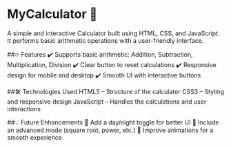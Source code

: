 # MyCalculator 🧮
A simple and interactive Calculator built using HTML, CSS, and JavaScript. It performs basic arithmetic operations with a user-friendly interface.

##🔥 Features
✔️ Supports basic arithmetic: Addition, Subtraction, Multiplication, Division
✔️ Clear button to reset calculations
✔️ Responsive design for mobile and desktop
✔️ Smooth UI with interactive buttons

##🛠️ Technologies Used
HTML5 – Structure of the calculator
CSS3 – Styling and responsive design
JavaScript – Handles the calculations and user interactions

##💡 Future Enhancements
🚀 Add a day/night toggle for better UI
🚀 Include an advanced mode (square root, power, etc.)
🚀 Improve animations for a smooth experience
